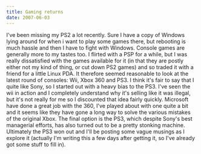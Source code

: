```yaml
---
title: Gaming returns
date: 2007-06-03
---
```


I've been missing my PS2 a lot recently. Sure I have a copy of Windows lying around for when i want to play some games there, but rebooting is much hassle and then I have to fight with Windows. Console games are generally more to my tastes too.
I flirted with a PSP for a while, but I was really dissatisfied with the games available for it (in that they are postly either not my kind of thing, or cut down PS2 games) and so traded it with a friend for a little Linux PDA.
It therefore seemed reasonable to look at the latest round of consoles: Wii, Xbox 360 and PS3. I think it's fair to say that I quite like Sony, so I started out with a heavy bias to the PS3. I've seen the wii in action and I completely understand why it's selling like it was illegal, but it's not really for me so I discounted that idea fairly quickly. Microsoft have done a great job with the 360, I've played about with one quite a bit and it seems like they have gone a long way to solve the various mistakes of the original Xbox. The final option is the PS3, which despite Sony's best managerial efforts, has also turned out to be a pretty stonking machine.
Ultimately the PS3 won out and I'll be posting some vague musings as I explore it (actually I'm writing this a few days after getting it, so I've already got some stuff to fill in).
